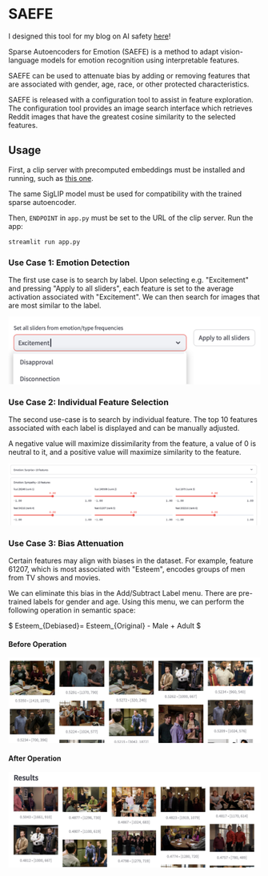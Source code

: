 # SAEFE

I designed this tool for my blog on AI safety [here](https://hytopoulos.github.io/emotional-intelligence/)!

Sparse Autoencoders for Emotion (SAEFE) is a method to adapt vision-language models for emotion recognition using interpretable features.

SAEFE can be used to attenuate bias by adding or removing features that are associated with gender, age, race, or other protected characteristics.

SAEFE is released with a configuration tool to assist in feature exploration. The configuration tool provides an image search interface which retrieves Reddit images that have the greatest cosine similarity to the selected features.

## Usage

First, a clip server with precomputed embeddings must be installed and running, such as [this one](https://github.com/osmarks/meme-search-engine/blob/master/clip_server.py).

The same SigLIP model must be used for compatibility with the trained sparse autoencoder.

Then, `ENDPOINT` in `app.py` must be set to the URL of the clip server. Run the app:

```bash
streamlit run app.py
```

### Use Case 1: Emotion Detection

The first use case is to search by label. Upon selecting e.g. "Excitement" and pressing "Apply to all sliders", each feature is set to the average activation associated with "Excitement". We can then search for images that are most similar to the label.

![](screenshots/emotionsel.png)

### Use Case 2: Individual Feature Selection

The second use-case is to search by individual feature. The top 10 features associated with each label is displayed and can be manually adjusted.

A negative value will maximize dissimilarity from the feature, a value of 0 is neutral to it, and a positive value will maximize similarity to the feature.

![](screenshots/sliders.png)

### Use Case 3: Bias Attenuation

Certain features may align with biases in the dataset. For example, feature 61207, which is most associated with "Esteem", encodes groups of men from TV shows and movies.

We can eliminate this bias in the Add/Subtract Label menu. There are pre-trained labels for gender and age. Using this menu, we can perform the following operation in semantic space:

$
Esteem_{Debiased}= Esteem_{Original} - Male + Adult
$

#### Before Operation

![](screenshots/beforeatten.png)

#### After Operation

![](screenshots/afteratten.png)

